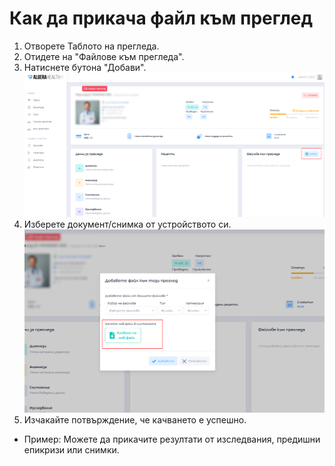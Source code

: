 # Как да прикача файл към преглед

1. Отворете Таблото на прегледа.
1. Отидете на "Файлове към прегледа".
1. Натиснете бутона "Добави".
  [![Как да прикача файл към преглед](images/kak-da-prikacha-fayl-kam-pregled-01.png)](images/kak-da-prikacha-fayl-kam-pregled-01.png)
1. Изберете документ/снимка от устройството си.
  [![Как да прикача файл към преглед](images/kak-da-prikacha-fayl-kam-pregled-02.png)](images/kak-da-prikacha-fayl-kam-pregled-02.png)
1. Изчакайте потвърждение, че качването е успешно. 
  - Пример: Можете да прикачите резултати от изследвания, предишни епикризи или снимки.
